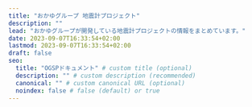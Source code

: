 ```yaml
---
title: "おかゆグループ 地震計プロジェクト"
description: ""
lead: "おかゆグループが開発している地震計プロジェクトの情報をまとめています。"
date: 2023-09-07T16:33:54+02:00
lastmod: 2023-09-07T16:33:54+02:00
draft: false
seo:
  title: "OGSPドキュメント" # custom title (optional)
  description: "" # custom description (recommended)
  canonical: "" # custom canonical URL (optional)
  noindex: false # false (default) or true
---
```

